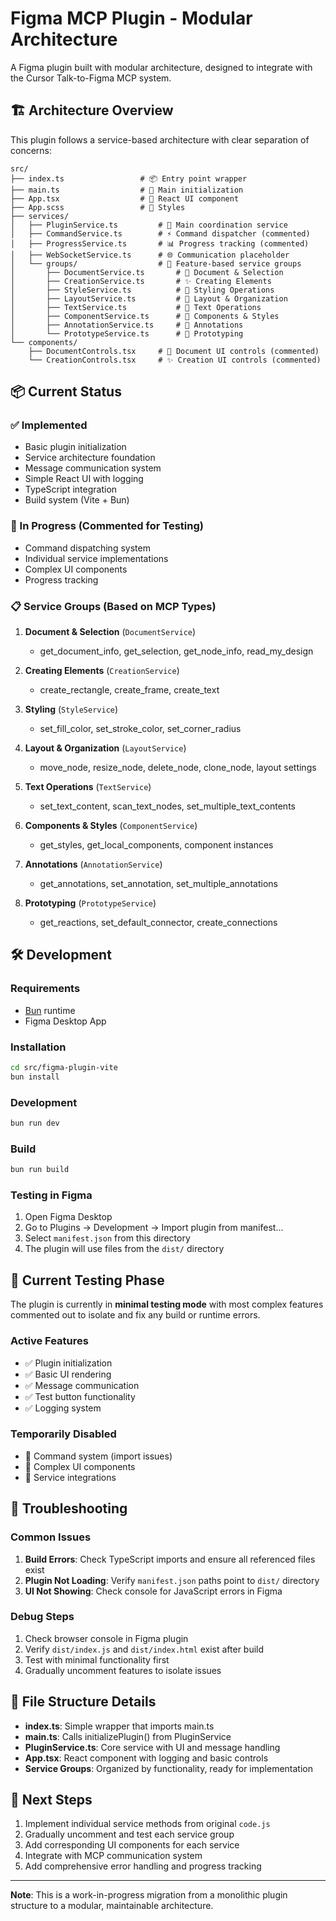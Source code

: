 # Figma MCP Plugin - Modular Architecture

A Figma plugin built with modular architecture, designed to integrate with the Cursor Talk-to-Figma MCP system.

## 🏗️ Architecture Overview

This plugin follows a service-based architecture with clear separation of concerns:

```
src/
├── index.ts                 # 📦 Entry point wrapper
├── main.ts                  # 🚀 Main initialization
├── App.tsx                  # 🎨 React UI component
├── App.scss                 # 💅 Styles
├── services/
│   ├── PluginService.ts         # 🎯 Main coordination service
│   ├── CommandService.ts        # ⚡ Command dispatcher (commented)
│   ├── ProgressService.ts       # 📊 Progress tracking (commented)
│   ├── WebSocketService.ts      # 🌐 Communication placeholder
│   └── groups/                  # 📂 Feature-based service groups
│       ├── DocumentService.ts       # 📄 Document & Selection
│       ├── CreationService.ts       # ✨ Creating Elements
│       ├── StyleService.ts          # 🎨 Styling Operations
│       ├── LayoutService.ts         # 📐 Layout & Organization
│       ├── TextService.ts           # 📝 Text Operations
│       ├── ComponentService.ts      # 🧩 Components & Styles
│       ├── AnnotationService.ts     # 📝 Annotations
│       └── PrototypeService.ts      # 🔗 Prototyping
└── components/
    ├── DocumentControls.tsx     # 📄 Document UI controls (commented)
    └── CreationControls.tsx     # ✨ Creation UI controls (commented)
```

## 📦 Current Status

### ✅ Implemented
- Basic plugin initialization
- Service architecture foundation
- Message communication system
- Simple React UI with logging
- TypeScript integration
- Build system (Vite + Bun)

### 🚧 In Progress (Commented for Testing)
- Command dispatching system
- Individual service implementations
- Complex UI components
- Progress tracking

### 📋 Service Groups (Based on MCP Types)

1. **Document & Selection** (`DocumentService`)
   - get_document_info, get_selection, get_node_info, read_my_design

2. **Creating Elements** (`CreationService`)
   - create_rectangle, create_frame, create_text

3. **Styling** (`StyleService`)
   - set_fill_color, set_stroke_color, set_corner_radius

4. **Layout & Organization** (`LayoutService`)
   - move_node, resize_node, delete_node, clone_node, layout settings

5. **Text Operations** (`TextService`)
   - set_text_content, scan_text_nodes, set_multiple_text_contents

6. **Components & Styles** (`ComponentService`)
   - get_styles, get_local_components, component instances

7. **Annotations** (`AnnotationService`)
   - get_annotations, set_annotation, set_multiple_annotations

8. **Prototyping** (`PrototypeService`)
   - get_reactions, set_default_connector, create_connections

## 🛠️ Development

### Requirements
- [Bun](https://bun.sh) runtime
- Figma Desktop App

### Installation
```bash
cd src/figma-plugin-vite
bun install
```

### Development
```bash
bun run dev
```

### Build
```bash
bun run build
```

### Testing in Figma
1. Open Figma Desktop
2. Go to Plugins → Development → Import plugin from manifest...
3. Select `manifest.json` from this directory
4. The plugin will use files from the `dist/` directory

## 🧪 Current Testing Phase

The plugin is currently in **minimal testing mode** with most complex features commented out to isolate and fix any build or runtime errors.

### Active Features
- ✅ Plugin initialization
- ✅ Basic UI rendering
- ✅ Message communication
- ✅ Test button functionality
- ✅ Logging system

### Temporarily Disabled
- 🚧 Command system (import issues)
- 🚧 Complex UI components 
- 🚧 Service integrations

## 🔧 Troubleshooting

### Common Issues

1. **Build Errors**: Check TypeScript imports and ensure all referenced files exist
2. **Plugin Not Loading**: Verify `manifest.json` paths point to `dist/` directory
3. **UI Not Showing**: Check console for JavaScript errors in Figma

### Debug Steps
1. Check browser console in Figma plugin
2. Verify `dist/index.js` and `dist/index.html` exist after build
3. Test with minimal functionality first
4. Gradually uncomment features to isolate issues

## 📁 File Structure Details

- **index.ts**: Simple wrapper that imports main.ts
- **main.ts**: Calls initializePlugin() from PluginService
- **PluginService.ts**: Core service with UI and message handling
- **App.tsx**: React component with logging and basic controls
- **Service Groups**: Organized by functionality, ready for implementation

## 🚀 Next Steps

1. Implement individual service methods from original `code.js`
2. Gradually uncomment and test each service group
3. Add corresponding UI components for each service
4. Integrate with MCP communication system
5. Add comprehensive error handling and progress tracking

---

**Note**: This is a work-in-progress migration from a monolithic plugin structure to a modular, maintainable architecture.
